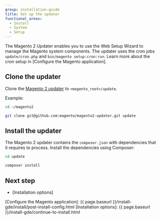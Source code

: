 ```yaml
---
group: installation-guide
title: Set up the updater
functional_areas:
  - Install
  - System
  - Setup
---
```


The Magento 2 Updater enables you to use the Web Setup Wizard to manage the Magento system components.
The updater uses the cron jobs `update/cron.php` and `bin/magento setup:cron:run`.
Learn more about the cron setup in [Configure the Magento application].

## Clone the updater

Clone the [Magento 2 updater](https://github.com/magento/magento2-updater) to `<magento_root>/update`.

Example:

```bash
cd ~/magento2
```

```bash
git clone git@github.com:magento/magento2-updater.git update
```

## Install the updater

The Magento 2 updater contains the `composer.json` with dependencies that it requires to process.
Install the dependencies using Composer:

```bash
cd update
```

```bash
composer install
```
    
## Next step

* [Installation options]

<!-- Link definitions -->

[Configure the Magento application]: {{ page.baseurl }}/install-gde/install/post-install-config.html
[Installation options]: {{ page.baseurl }}/install-gde/continue-to-install.html